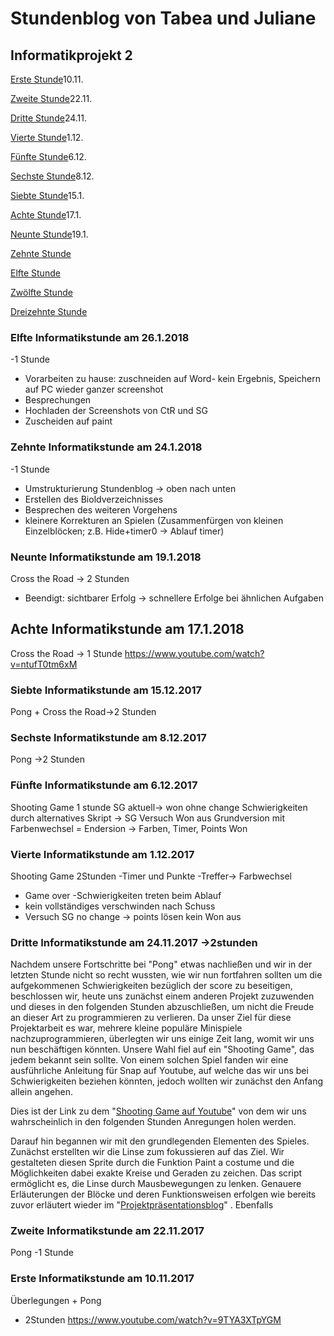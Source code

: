 # Stundenblog von Tabea und Juliane

## Informatikprojekt 2


[Erste Stunde](#eins)10.11.

[Zweite Stunde](#zwei)22.11.

[Dritte Stunde](#drei)24.11.

[Vierte Stunde](#vier)1.12.

[Fünfte Stunde](#fünf)6.12.

[Sechste Stunde](#sechs)8.12.

[Siebte Stunde](#sieben)15.1.

[Achte Stunde](#acht)17.1.

[Neunte Stunde](#neun)19.1.

[Zehnte Stunde](#zehn)

[Elfte Stunde](#elf)

[Zwölfte Stunde](#zwölf)

[Dreizehnte Stunde](#dreizehn)

### <a name="elf"></a>Elfte Informatikstunde am 26.1.2018
-1 Stunde
- Vorarbeiten zu hause: zuschneiden auf Word- kein Ergebnis, Speichern auf PC wieder ganzer screenshot
- Besprechungen
- Hochladen der Screenshots von CtR und SG
- Zuscheiden auf paint

### <a name="zehnt"></a>Zehnte Informatikstunde am 24.1.2018
-1 Stunde
- Umstrukturierung Stundenblog -> oben nach unten
- Erstellen des Bioldverzeichnisses
- Besprechen des weiteren Vorgehens 
- kleinere Korrekturen an Spielen (Zusammenfürgen von kleinen Einzelblöcken; z.B. Hide+timer0 -> Ablauf timer)

### <a name="neun"></a>Neunte Informatikstunde am 19.1.2018
Cross the Road -> 2 Stunden
- Beendigt: sichtbarer Erfolg
-> schnellere Erfolge bei ähnlichen Aufgaben

## <a name="acht"></a>Achte Informatikstunde am 17.1.2018
Cross the Road -> 1 Stunde
https://www.youtube.com/watch?v=ntufT0tm6xM

### <a name="sieben"></a>Siebte Informatikstunde am 15.12.2017
Pong + Cross the Road->2 Stunden

### <a name="sechs"></a>Sechste Informatikstunde am 8.12.2017
Pong ->2 Stunden


### <a name="fünf"></a>Fünfte Informatikstunde am 6.12.2017
Shooting Game 1 stunde 
SG aktuell-> won ohne change 
Schwierigkeiten durch alternatives Skript -> SG Versuch Won aus Grundversion mit Farbenwechsel = Endersion
-> Farben, Timer, Points
Won


### <a name="vier"></a>Vierte Informatikstunde am 1.12.2017
Shooting Game 2Stunden
-Timer und Punkte
-Treffer-> Farbwechsel
- Game over
-Schwierigkeiten treten beim Ablauf 
- kein vollständiges verschwinden nach Schuss
- Versuch SG no change -> points lösen kein Won aus


### <a name="drei"></a>Dritte Informatikstunde am 24.11.2017 ->2stunden

Nachdem unsere Fortschritte bei "Pong" etwas nachließen und wir in der letzten Stunde nicht so recht wussten, wie wir nun fortfahren sollten um die aufgekommenen Schwierigkeiten bezüglich der score zu beseitigen, beschlossen wir, heute uns zunächst einem anderen Projekt zuzuwenden und dieses in den folgenden Stunden abzuschließen, um nicht die Freude an dieser Art zu programmieren zu verlieren. 
Da unser Ziel für diese Projektarbeit es war, mehrere kleine populäre Minispiele nachzuprogrammieren, überlegten wir uns einige Zeit lang, womit wir uns nun beschäftigen könnten. Unsere Wahl fiel auf ein "Shooting Game", das jedem bekannt sein sollte. Von einem solchen Spiel fanden wir eine ausführliche Anleitung für Snap auf Youtube, auf welche das wir uns bei Schwierigkeiten beziehen könnten, jedoch wollten wir zunächst den Anfang allein angehen.

Dies ist der Link zu dem "<a href="https://www.youtube.com/watch?v=Un5c_LeC0Pw">Shooting Game auf Youtube</a>" von dem wir uns wahrscheinlich in den folgenden Stunden Anregungen holen werden.

Darauf hin begannen wir mit den grundlegenden Elementen des Spieles. Zunächst erstellten wir die Linse zum fokussieren auf das Ziel. Wir gestalteten diesen Sprite durch die Funktion Paint a costume und die Möglichkeiten dabei exakte Kreise und Geraden zu zeichen. Das script ermöglicht es, die Linse durch Mausbewegungen zu lenken. Genauere Erläuterungen der Blöcke und deren Funktionsweisen erfolgen wie bereits zuvor erläutert wieder im "<a href="https://github.com/Tabea000/2.Informatikprojekt-Projektpraesentation-">Projektpräsentationsblog</a>" . Ebenfalls 

### <a name="zwei"></a>Zweite Informatikstunde am 22.11.2017
Pong
-1 Stunde

### <a name="eins"></a>Erste Informatikstunde am 10.11.2017
Überlegungen + Pong
- 2Stunden
https://www.youtube.com/watch?v=9TYA3XTpYGM

